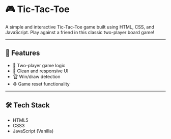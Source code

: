 
# 🎮 Tic-Tac-Toe

A simple and interactive Tic-Tac-Toe game built using HTML, CSS, and JavaScript. Play against a friend in this classic two-player board game!

---

## 📌 Features

- 🧠 Two-player game logic
- 🎨 Clean and responsive UI
- 🏆 Win/draw detection
- ♻️ Game reset functionality

---

## 🛠️ Tech Stack

- HTML5
- CSS3
- JavaScript (Vanilla)




